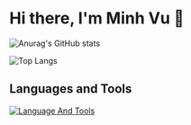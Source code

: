 # Hi there, I'm Minh Vu 👋

![Anurag's GitHub stats](https://github-readme-stats.vercel.app/api?username=Codebutproblem)

![Top Langs](https://github-readme-stats.vercel.app/api/top-langs/?username=Codebutproblem&layout=compact)

## Languages and Tools

[![Language And Tools](https://skillicons.dev/icons?i=nodejs,react,js,ts,java,python,html,css,tailwind)](https://skillicons.dev)
